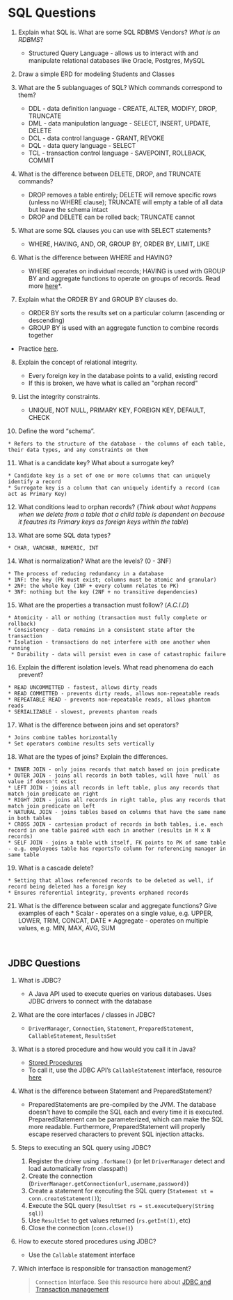 # SQL Questions
1.  Explain what SQL is. What are some SQL RDBMS Vendors? *What is an RDBMS*?
    *  Structured Query Language - allows us to interact with and manipulate relational databases like Oracle, Postgres, MySQL
2.  Draw a simple ERD for modeling Students and Classes
    
3.  What are the 5 sublanguages of SQL? Which commands correspond to them?
    * DDL - data definition language - CREATE, ALTER, MODIFY, DROP, TRUNCATE
    * DML - data manipulation language - SELECT, INSERT, UPDATE, DELETE
    * DCL - data control language - GRANT, REVOKE
    * DQL - data query language - SELECT
    * TCL - transaction control language - SAVEPOINT, ROLLBACK, COMMIT

4.  What is the difference between DELETE, DROP, and TRUNCATE commands?

    * DROP removes a table entirely; DELETE will remove specific rows (unless no WHERE clause); TRUNCATE will empty a table of all data but leave the schema intact
    * DROP and DELETE can be rolled back; TRUNCATE cannot
    
5.  What are some SQL clauses you can use with SELECT statements?

    * WHERE, HAVING, AND, OR, GROUP BY, ORDER BY, LIMIT, LIKE
    
6.  What is the difference between WHERE and HAVING? 

    * WHERE operates on individual records; HAVING is used with GROUP BY and aggregate functions to operate on groups of records. Read more [here]( https://www.java67.com/2019/06/difference-between-where-and-having-in-sql.html#ixzz6kwoJQmXd)*.
    
7.  Explain what the ORDER BY and GROUP BY clauses do.

    * ORDER BY sorts the results set on a particular column (ascending or descending)
    * GROUP BY is used with an aggregate function to combine records together

  - Practice [here](https://www.w3schools.com/sql/sql_orderby.asp).
    
8.  Explain the concept of relational integrity.

    * Every foreign key in the database points to a valid, existing record
    * If this is broken, we have what is called an "orphan record"
    
9.  List the integrity constraints.

    * UNIQUE, NOT NULL, PRIMARY KEY, FOREIGN KEY, DEFAULT, CHECK
    
10.  Define the word “schema”.

    * Refers to the structure of the database - the columns of each table, their data types, and any constraints on them
    
11.  What is a candidate key? What about a surrogate key?

    * Candidate key is a set of one or more columns that can uniquely identify a record
    * Surrogate key is a column that can uniquely identify a record (can act as Primary Key)

12.  What conditions lead to orphan records? (*Think about what happens when we delete from a table that a child table is dependent on because it feautres its Primary keys as foreign keys within the table*)
    
13.  What are some SQL data types?

    * CHAR, VARCHAR, NUMERIC, INT
    
14.  What is normalization? What are the levels? (0 - 3NF)

    * The process of reducing redundancy in a database
    * 1NF: the key (PK must exist; columns must be atomic and granular)
    * 2NF: the whole key (1NF + every column relates to PK)
    * 3NF: nothing but the key (2NF + no transitive dependencies)

15.  What are the properties a transaction must follow? (*A.C.I.D*)

    * Atomicity - all or nothing (transaction must fully complete or rollback)
    * Consistency - data remains in a consistent state after the transaction
    * Isolation - transactions do not interfere with one another when running
     * Durability - data will persist even in case of catastrophic failure

    
16.  Explain the different isolation levels. What read phenomena do each prevent?

    * READ UNCOMMITTED - fastest, allows dirty reads
    * READ COMMITTED - prevents dirty reads, allows non-repeatable reads
    * REPEATABLE READ - prevents non-repeatable reads, allows phantom reads
    * SERIALIZABLE - slowest, prevents phantom reads
  
17.  What is the difference between joins and set operators?

    * Joins combine tables horizontally
    * Set operators combine results sets vertically

18.  What are the types of joins? Explain the differences.

    * INNER JOIN - only joins records that match based on join predicate
    * OUTER JOIN - joins all records in both tables, will have `null` as value if doesn't exist
    * LEFT JOIN - joins all records in left table, plus any records that match join predicate on right
    * RIGHT JOIN - joins all records in right table, plus any records that match join predicate on left
    * NATURAL JOIN - joins tables based on columns that have the same name in both tables
    * CROSS JOIN - cartesian product of records in both tables, i.e. each record in one table paired with each in another (results in M x N records)
    * SELF JOIN - joins a table with itself, FK points to PK of same table - e.g. employees table has reportsTo column for referencing manager in same table
    
19.  What is a cascade delete?

    * Setting that allows referenced records to be deleted as well, if record being deleted has a foreign key
    * Ensures referential integrity, prevents orphaned records
    
21.  What is the difference between scalar and aggregate functions? Give examples of each
    * Scalar - operates on a single value, e.g. UPPER, LOWER, TRIM, CONCAT, DATE
    * Aggregate - operates on multiple values, e.g. MIN, MAX, AVG, SUM
<br>
  
## JDBC Questions
1. What is JDBC?

    * A Java API used to execute queries on various databases. Uses JDBC drivers to connect with the database

2. What are the core interfaces / classes in JDBC?

    * `DriverManager`, `Connection`, `Statement`, `PreparedStatement`, `CallableStatement`, `ResultsSet`

3. What is a stored procedure and how would you call it in Java?
    -  [Stored Procedures](https://stackoverflow.com/questions/459457/what-is-a-stored-procedure)
    -  To call it, use the JDBC API’s `CallableStatement` interface, resource [here](https://www.geeksforgeeks.org/how-to-use-callable-statement-in-java-to-call-stored-procedure/)

4. What is the difference between Statement and PreparedStatement?

    * PreparedStatements are pre-compiled by the JVM. The database doesn't have to compile the SQL each and every time it is executed. PreparedStatement can be parameterized, which can make the SQL more readable. Furthermore, PreparedStatement will properly escape reserved characters to prevent SQL injection attacks.

5. Steps to executing an SQL query using JDBC?

    1. Register the driver using `.forName()` (or let `DriverManager` detect and load automatically from classpath)
    2. Create the connection (`DriverManager.getConnection(url,username,password)`)
    3. Create a statement for executing the SQL query (`Statement st = conn.createStatement()`);
    4. Execute the SQL query (`ResultSet rs = st.executeQuery(String sql)`)
    5. Use `ResultSet` to get values returned (`rs.getInt(1)`, etc)
    6. Close the connection (`conn.close()`) 

6. How to execute stored procedures using JDBC?

    * Use the `Callable` statement interface

7. Which interface is responsible for transaction management? 
    > `Connection` Interface.  See this resource here about [JDBC and Transaction management](https://www.javatpoint.com/transaction-management-in-jdbc#:~:text=In%20JDBC%2C%20Connection%20interface%20provides%20methods%20to%20manage%20transaction)

<br>
